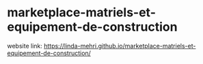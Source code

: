# marketplace-matriels-et-equipement-de-construction
website link:  https://linda-mehri.github.io/marketplace-matriels-et-equipement-de-construction/

